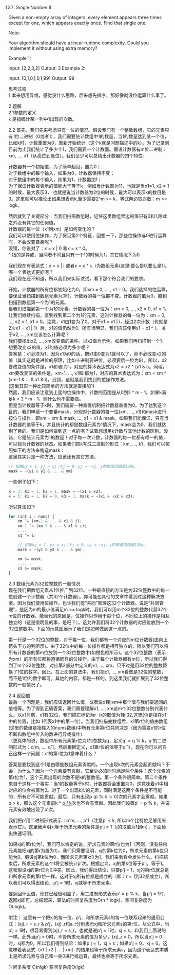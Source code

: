 137. Single Number II

Given a non-empty array of integers, every element appears three times except for one, which appears exactly once. Find that single one.

Note:

Your algorithm should have a linear runtime complexity. Could you implement it without using extra memory?

Example 1:

Input: [2,2,3,2]
Output: 3
Example 2:

Input: [0,1,0,1,0,1,99]
Output: 99

思考过程<br/>
1 本来想用异或，感觉没什么思路，后来想先排序，那好像就没位运算什么事了。<br/>

2 题解<br/>
  2.1参数的定义 <br/>
  k 是指统计某一列中1出现的次数。<br/>


  2.2
  首先，我们先来考虑只有一位的情况。假设我们有一个整数数组，它的元素只有1位二进制（0或者1），我们需要统计数组中1的数量，当1的数量达到某一个值，比如k时，计数重置为0，重新开始统计（这个k就是问题描述中的k）。为了记录到目前为止我们统计了多少个1，我们需要一个计数器。假设计数器有m位二进制：xm, ..., x1（从高位到低位）。我们至少可以总结出计数器的四个特性:<br/>

  计数器有一个初始值，为了简单起见，置为0；<br/>
  对于数组中的每个输入，如果为0，计数器保持不变；<br/>
  对于数组中的每个输入，如果为1，计数器加1；<br/>
  为了保证计数器表示的值能大于等于k，例如当计数器为11，也就是当x1=1, x2 = 1的时候，最大表示3， 也就是说当计数器为2位的时候，最大可以表示k的数目是3。这里就可以推论出如果想表示k,至少需要2^m >= k，等式两边取对数：m >= logk。<br/>

  然后就到了关键部分：当我们扫描数组时，记住这里数组里边的值只有0和1,除此之外没有其它的任何值。<br/>
  计数器的每一位（x1到xm）是如何变化的？<br/>
  我们可以使用位操作，为了保证第2个特征，回想一下，那些位操作与0进行运算时，不会改变自身呢？<br/>
  没错，你说对了：x = x | 0 和x = x ^ 0。<br/>
  ^ 指的是异或，当两者不同且只有一个1的时候为1，其它情况下为0<br/>

  我们现在有表达式：x = x | i 或者x = x ^ i，i为数组元素(这里i要么是0,要么是1)。<br/>
  哪一个表达式更好呢？<br/>
  我们现在还不知道，所以我们来实际试试，看下那个符合我们的要求。<br/>

  开始，计数器的所有位都初始化为0，即xm = 0, ... , x1 = 0。我们选择的位运算，要保证当扫描到数组元素为0时，计数器的每一位都不变。计数器的值为0，直到扫描到数组第一个为1的元素。<br/>
  当我们扫描到第一个为1的元素，计数器的每一位为：xm = 0, ..., x2 = 0, x1 = 1。<br/>
  让我们继续扫描，直到找到第二个为1的元素，这时计数器的每一位为：xm = 0, ..., x2 = 1, x1 = 0。注意，x1由1变为了0。对于x1 = x1 | i，经过2次计数（也就是2次x1 = x1 | 1）后，x1的值仍然为1。所有很明显，我们应该使用x1 = x1 ^ i。
  关于x2, ..., xm应该怎么计算呢？<br/>
  我们要找出x2, ..., xm改变值的条件。以x2做为示例。如果我们再扫描到一个1，想要改变x2的值，x1的值必须为多少呢？<br/>
  答案是：x1必须为1，因为x1为0的话，把x1由0变为1就可以了，而不必改变x2的值（其实这就是进位的原理，比如十进制要进位，必须要后一位为9）。所以，x2要改变值的条件是，x1和i都为1，对应的算术表达式为x2 = x2 ^ (x1 & i)。同理，xm要改变值的条件是，xm-1, ..., x1和i都为1，对应的算术表达式为：xm = xm ^ (xm-1 & ... & x1 & i)。没错，这就是我们找到的位操作方法。<br/>
  (这里其实一种比较简单的方法就是直接加1)<br/>
  然而，我们应该注意到上面的位操作中，计数的范围是从0到2 ^ m - 1。如果k满足k < 2 ^ m - 1，则什么也不需要做。<br/>
  但是当计数器等于k时，我们需要一种重置机制把计数器重置为0。为了达到这个目的，我们申请一个变量mask，分别对计数器的每一位(xm, ..., x1)和mask进行按位与操作，即xm = xm & mask, ..., x1 = x1 & mask。如果我们能保证，只有当计数器的值等于k，并且统计的都是数组元素为1情况下，mask会为0，我们就达到了目的。我们是如何做到这一点的呢？试着想想用k计数与其他计数的区别。没错，它是统计元素为1的数量！对于每一次计数，计数器的每一位都有唯一的值，可以视为计数器的状态。如果我们把k写成二进制的形式：km, ..., k1，我们可以按照如下的方法来构造mask：<br>
  这里其实只是一种方法，应该还有其它方法，<br>
  ```js
  // 如果kj = 1，yj = xj；kj = 0，yj = ~xj。j的取值范围是1到m。
  mask = ~(y1 & y2 & ... & ym)
  ```
  一些例子如下：<br/>
  ```js
  k = 3: k1 = 1, k2 = 1, mask = ~(x1 & x2);
  k = 5: k1 = 1, k2 = 0, k3 = 1, mask = ~(x1 & ~x2 & x3);
  ```
所以算法如下<br>
```js
for (int i : nums) {
    xm ^= (xm-1 & ... & x1 & i);
    xm-1 ^= (xm-2 & ... & x1 & i);
    .....
    x1 ^= i;

    // 如果kj = 1，yj = xj；kj = 0，yj = ~xj。j的取值范围是1到m。
    mask = ~(y1 & y2 & ... & ym)；

    xm &= mask;
    ......
    x1 &= mask;
}

```
  2.3 数组元素为32位整数的一般情况<br>
  现在我们把数组元素从1位推广到32位。一种最直接的方法是为32位整数中的每一位创建一个计数器（共32个计数器）。你可能在其他的文章中看到过这种解决方案。因为我们使用位操作，也许我们能“共同”管理这32个计数器。说是“共同管理”，是因为m的最小值满足m >= logk时，我们可以用m个32位的整数代替32个m位的计数器。能替代的原因是，位操作只作用于每个位，不同位上的操作是相互独立的（这是很明显的事，是吧？）。这允许我们将32个计数器的对应位放到一个32位整数中。下面的示意图展示了我们是如何做到这一点的。<br>

  第一行是一个32位的整数，对于每一位，我们都有一个对应的m位计数器(由向上箭头下方的列所示)。由于32位中的每一位操作都是相互独立的，所以我们可以将所有计数器的第m位放到一个32位整数中(如橙色框所示)。这个32位整数（表示为xm）的所有位都将遵循同样的位操作。由于每个计数器都有m位，所以我们得到了m个32位整数，对应第2部分中定义的x1, ..., xm，只不过是用32位的整数替换了1位的数字。因此，在上面的算法中，我们把x1, ..., xm看做是32位的整数，而不是1位的数字即可。其他的内容，都是一样的，到这里我们就扩展到了32位整数的一般情况了。<br>

  2.4 返回值<br>
  最后一个问题是，我们应该返回什么值，或者说x1到xm中那个值与我们要返回的值相等。为了得到正确答案，我们需要理解x1, ..., xm这m个32位整数分别代表什么。以x1为例，x1有32位，我们把它标记为r（r的取值为1到32,这里的r是指在x1中的位置，比如 1代表x1中的第一位）。当我们扫描完数组后，x1第r位的值由数组(这里的数组是指输入的nums数组)中所有元素第r位共同决定（因为需要x1的r位不断和数组中传入的数进行异或操作）<br>
  （更具体的说，数组中所有元素第r位为1的总数为q，定义q' = q % k，q'的二进制形式为：q'm, ..., q'1，然后根据定义，x1第r位的值等于q'1）。现在你可以问自己这样一个问题：x1的第r位为1意味着什么？<br>

  答案是要找到这个1是由哪些数组元素贡献的。一个出现k次的元素会起贡献吗？不会，为什么？因为一个元素要有贡献，它至少必须同时满足两个条件：这个元素的第r位为1，这个元素出现的次数不是k的整数倍。第一个条件很简单。第二个条件来自于这样一个事实：当1的数量等于k时，计数器将会重置为0，这意味着x1中相对应的位会被置为0。对于一个出现k次的元素，同时满足这两个条件是不可能的，所有它不可能贡献。最后，只有出现p (p % k != 0)次的元素才会贡献。如果p > k，那么这个元素前k * [p / k]([p/k]表示p/k向下取整)次也不会有贡献。因此我们设置p' = p % k，并说元素有效地出现了p'次。<br>

  我们把p'用二进制形式表示：p'm, ..., p'1（注意p' < k, 所以m个比特位足够用来表示它）。这里我声明xj等于所求元素的条件是p'j = 1（j的取值为1到m），下面给出快速证明。<br>

  如果xj的第r位为1，我们可以肯定的说，所求元素的第r位也为1（否则，没有任何元素能把xj的第r为置为1）。我们只需要证明，xj的第k位为0，所求元素的第k位只能为0。假设xj第k位为0，而所求元素第k位为1，我们来看看会发生什么。扫描结束后，所求元素的这个1将会被统计p'次。根据定义，xj的第k位等于p'j，等于1。这和假设xj的第r位为0冲突。因此，我们得出结论，只要p'j = 1，xj的第r位就总是和所求元素的第r位一样。这对于xj所有位都是成立的（即：r = 1到32都成立），所以我们可以得出结论，p'j = 1时，xj就等于所求元素。<br>

  要返回什么值，现在已经很明显了，用二进制形式表示p' = p % k，当p'j = 1时，返回xj即可。总结起来，算法的时间复杂度为O(n * logk)，空间复杂度为O(logk)。<br>

  附注： 这里有一个把xj的每一位、p'j、和所求元素s的每一位联系起来的通用公式：(xj)_r = s_r & p'j，(xj)_r和s_r分别表示xj和所求元素s的第r位。从公式中，当p'j = 1时，很容易得到(xj)_r = s_r，也就是说p'j = 1时，xj = s，和我们上面说的一样。此外当p'j = 0时，不管所求元素的值为多少，(xj)_r = 0，所以当p'j = 0时，xj都为0。所以我们得到结论：如果p'j = 1，xj = s；如果p'j = 0，xj = 0。这意味着表达式（x1 | x2 | ... | xm）的结果也等于所求元素s，因为这个表达式本质上是所求元素与自己和一些0进行或运算，最终也会等于所求元素。



时间复杂度 O(nlgk) 空间复杂度O(lgk)

